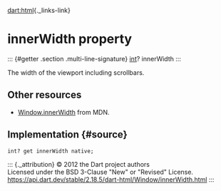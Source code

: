 [dart:html](../../dart-html/dart-html-library){._links-link}

innerWidth property
===================

::: {#getter .section .multi-line-signature}
[int](../../dart-core/int-class)? innerWidth
:::

The width of the viewport including scrollbars.

Other resources
---------------

-   [Window.innerWidth](https://developer.mozilla.org/en-US/docs/Web/API/Window/innerWidth)
    from MDN.

Implementation {#source}
--------------

``` {.language-dart data-language="dart"}
int? get innerWidth native;
```

::: {._attribution}
© 2012 the Dart project authors\
Licensed under the BSD 3-Clause \"New\" or \"Revised\" License.\
<https://api.dart.dev/stable/2.18.5/dart-html/Window/innerWidth.html>
:::

